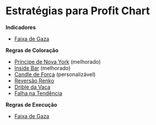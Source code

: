 # Estratégias para Profit Chart

**Indicadores**
- [Faixa de Gaza](faixa-de-gaza)

**Regras de Coloração**
- [Príncipe de Nova York](principe-de-ny) (melhorado)
- [Inside Bar](inside-bar) (melhorado)
- [Candle de Força](candle-de-forca) (personalizável)
- [Reversão Renko](reversao-renko)
- [Drible da Vaca](drible-da-vaca)
- [Falha na Tendência](falha-na-tendencia)

**Regras de Execução**
- [Faixa de Gaza](faixa-de-gaza)
